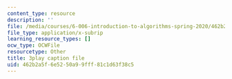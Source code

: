 ```yaml
---
content_type: resource
description: ''
file: /media/courses/6-006-introduction-to-algorithms-spring-2020/462b2a5f6e5250a99fff81c1d63f38c5_TDo3r5M1LNo.vtt
file_type: application/x-subrip
learning_resource_types: []
ocw_type: OCWFile
resourcetype: Other
title: 3play caption file
uid: 462b2a5f-6e52-50a9-9fff-81c1d63f38c5
---
```

